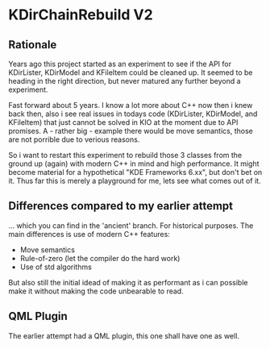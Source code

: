 # KDirChainRebuild V2
## Rationale
Years ago this project started as an experiment to see if the API for KDirLister, KDirModel and KFileItem could be cleaned up. 
It seemed to be heading in the right direction, but never matured any further beyond a experiment. 
 
Fast forward about 5 years. I know a lot more about C++ now then i knew back then, also i see real issues in todays code (KDirLister, KDirModel, and KFileItem) that just cannot be solved in KIO at the moment due to API promises.
A - rather big - example there would be move semantics, those are not porrible due to verious reasons. 
 
So i want to restart this experiment to rebuild those 3 classes from the ground up (again) with modern C++ in mind and high performance. 
It might become material for a hypothetical "KDE Frameworks 6.xx", but don't bet on it. Thus far this is merely a playground for me, lets see what comes out of it.
 
## Differences compared to my earlier attempt
... which you can find in the 'ancient' branch. For historical purposes. 
The main differences is use of modern C++ features:
- Move semantics
- Rule-of-zero (let the compiler do the hard work)
- Use of std algorithms
 
But also still the initial idead of making it as performant as i can possible make it without making the code unbearable to read.

## QML Plugin
The earlier attempt had a QML plugin, this one shall have one as well.
